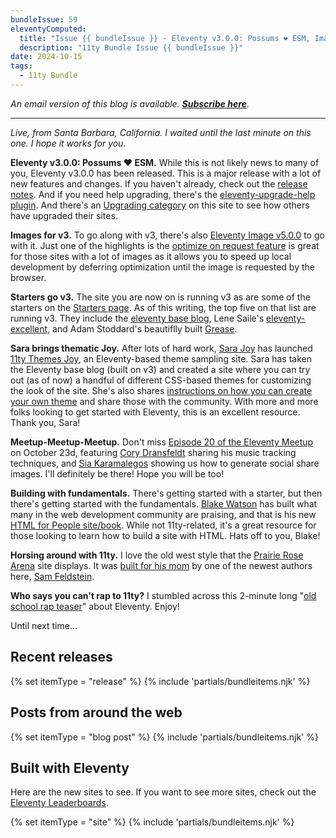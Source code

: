 ```yaml
---
bundleIssue: 59
eleventyComputed:
  title: "Issue {{ bundleIssue }} - Eleventy v3.0.0: Possums ❤️ ESM, Images for v3, Starters go v3, Sara brings thematic Joy, Meetup-Meetup-Meetup, Building with fundamentals, Horsing around with 11ty, Who says you can't rap to 11ty?...And 4 releases, 7 posts and 15 sites to see"
  description: "11ty Bundle Issue {{ bundleIssue }}"
date: 2024-10-15
tags:
  - 11ty Bundle
---
```


_An email version of this blog is available. **[Subscribe here](#newsletter-subscribe)**._

---

_Live, from Santa Barbara, California. I waited until the last minute on this one. I hope it works for you._

**Eleventy v3.0.0: Possums ❤️ ESM.** While this is not likely news to many of you, Eleventy v3.0.0 has been released. This is a major release with a lot of new features and changes. If you haven't already, check out the [release notes](https://github.com/11ty/eleventy/releases/tag/v3.0.0). And if you need help upgrading, there's the [eleventy-upgrade-help plugin](https://github.com/11ty/eleventy-upgrade-help). And there's an [Upgrading category](/categories/upgrading/) on this site to see how others have upgraded their sites.

**Images for v3.** To go along with v3, there's also [Eleventy Image v5.0.0](https://github.com/11ty/eleventy-img/releases/tag/v5.0.0) to go with it. Just one of the highlights is the [optimize on request feature](https://www.11ty.dev/docs/plugins/image/#optimize-images-on-request) is great for those sites with a lot of images as it allows you to speed up local development by deferring optimization until the image is requested by the browser.

**Starters go v3.** The site you are now on is running v3 as are some of the starters on the [Starters page](/starters/). As of this writing, the top five on that list are running v3. They include the [eleventy base blog](https://github.com/11ty/eleventy-base-blog), Lene Saile's [eleventy-excellent](https://github.com/madrilene/eleventy-excellent), and Adam Stoddard's beautiflly built [Grease](https://github.com/adamstddrd/grease).

**Sara brings thematic Joy.** After lots of hard work, [Sara Joy](https://sarajoy.dev/) has launched [11ty Themes Joy](https://11tytheme.sjoy.lol/), an Eleventy-based theme sampling site. Sara has taken the Eleventy base blog (built on v3) and created a site where you can try out (as of now) a handful of different CSS-based themes for customizing the look of the site. She's also shares [instructions on how you can create your own theme](https://11tytheme.sjoy.lol/contributors/) and share those with the community. With more and more folks looking to get started with Eleventy, this is an excellent resource. Thank you, Sara!

**Meetup-Meetup-Meetup.** Don't miss [Episode 20 of the Eleventy Meetup](https://11tymeetup.dev/events/ep-20-music-trackers-and-social-share-images/) on October 23d, featuring [Cory Dransfeldt](https://coryd.dev/) sharing his music tracking techniques, and [Sia Karamalegos](https://sia.codes/) showing us how to generate social share images. I'll definitely be there! Hope you will be too!

**Building with fundamentals.** There's getting started with a starter, but then there's getting started with the fundamentals. [Blake Watson](https://blakewatson.com/) has built what many in the web development community are praising, and that is his new [HTML for People site/book](https://htmlforpeople.com/). While not 11ty-related, it's a great resource for those looking to learn how to build a site with HTML. Hats off to you, Blake!

**Horsing around with 11ty.** I love the old west style that the [Prairie Rose Arena](https://prairierosearena.com/) site displays. It was [built for his mom](https://notebook.samfeldstein.xyz/notes/prairie-rose-arena-notes/) by one of the newest authors here, [Sam Feldstein](/authors/sam-feldstein/).

**Who says you can't rap to 11ty?** I stumbled across this 2-minute long "[old school rap teaser](https://www.youtube.com/watch?v=7hiUvyxRIOY)" about Eleventy. Enjoy!

Until next time...

## Recent releases

{% set itemType = "release" %}
{% include 'partials/bundleitems.njk' %}

## Posts from around the web

{% set itemType = "blog post" %}
{% include 'partials/bundleitems.njk' %}

## Built with Eleventy

Here are the new sites to see. If you want to see more sites, check out the [Eleventy Leaderboards](https://www.11ty.dev/speedlify/).

{% set itemType = "site" %}
{% include 'partials/bundleitems.njk' %}
